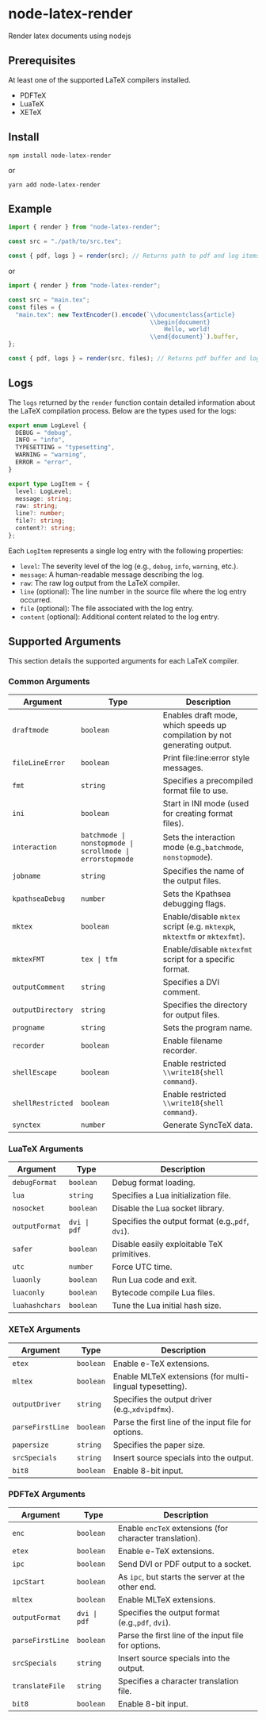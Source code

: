 # node-latex-render

Render latex documents using nodejs

## Prerequisites

At least one of the supported LaTeX compilers installed.

- PDFTeX
- LuaTeX
- XETeX

## Install

```
npm install node-latex-render
```

or

```
yarn add node-latex-render
```

## Example

```javascript
import { render } from "node-latex-render";

const src = "./path/to/src.tex";

const { pdf, logs } = render(src); // Returns path to pdf and log items
```

or

```javascript
import { render } from "node-latex-render";

const src = "main.tex";
const files = {
  "main.tex": new TextEncoder().encode(`\\documentclass{article}
                                        \\begin{document}
                                            Hello, world!
                                        \\end{document}`).buffer,
};

const { pdf, logs } = render(src, files); // Returns pdf buffer and log items
```

## Logs

The `logs` returned by the `render` function contain detailed information about the LaTeX compilation process. Below are the types used for the logs:

```typescript
export enum LogLevel {
  DEBUG = "debug",
  INFO = "info",
  TYPESETTING = "typesetting",
  WARNING = "warning",
  ERROR = "error",
}

export type LogItem = {
  level: LogLevel;
  message: string;
  raw: string;
  line?: number;
  file?: string;
  content?: string;
};
```

Each `LogItem` represents a single log entry with the following properties:

- `level`: The severity level of the log (e.g., `debug`, `info`, `warning`, etc.).
- `message`: A human-readable message describing the log.
- `raw`: The raw log output from the LaTeX compiler.
- `line` (optional): The line number in the source file where the log entry occurred.
- `file` (optional): The file associated with the log entry.
- `content` (optional): Additional content related to the log entry.

## Supported Arguments

This section details the supported arguments for each LaTeX compiler.

### Common Arguments

| Argument          | Type                                                      | Description                                                               |
| ----------------- | --------------------------------------------------------- | ------------------------------------------------------------------------- |
| `draftmode`       | `boolean`                                                 | Enables draft mode, which speeds up compilation by not generating output. |
| `fileLineError`   | `boolean`                                                 | Print file:line:error style messages.                                     |
| `fmt`             | `string`                                                  | Specifies a precompiled format file to use.                               |
| `ini`             | `boolean`                                                 | Start in INI mode (used for creating format files).                       |
| `interaction`     | `batchmode \| nonstopmode \| scrollmode \| errorstopmode` | Sets the interaction mode (e.g.,`batchmode`, `nonstopmode`).              |
| `jobname`         | `string`                                                  | Specifies the name of the output files.                                   |
| `kpathseaDebug`   | `number`                                                  | Sets the Kpathsea debugging flags.                                        |
| `mktex`           | `boolean`                                                 | Enable/disable `mktex` script (e.g. `mktexpk`, `mktextfm` or `mktexfmt`). |
| `mktexFMT`        | `tex \| tfm`                                              | Enable/disable `mktexfmt` script for a specific format.                   |
| `outputComment`   | `string`                                                  | Specifies a DVI comment.                                                  |
| `outputDirectory` | `string`                                                  | Specifies the directory for output files.                                 |
| `progname`        | `string`                                                  | Sets the program name.                                                    |
| `recorder`        | `boolean`                                                 | Enable filename recorder.                                                 |
| `shellEscape`     | `boolean`                                                 | Enable restricted `\\write18{shell command}`.                             |
| `shellRestricted` | `boolean`                                                 | Enable restricted `\\write18{shell command}`.                             |
| `synctex`         | `number`                                                  | Generate SyncTeX data.                                                    |

### LuaTeX Arguments

| Argument       | Type         | Description                                      |
| -------------- | ------------ | ------------------------------------------------ |
| `debugFormat`  | `boolean`    | Debug format loading.                            |
| `lua`          | `string`     | Specifies a Lua initialization file.             |
| `nosocket`     | `boolean`    | Disable the Lua socket library.                  |
| `outputFormat` | `dvi \| pdf` | Specifies the output format (e.g.,`pdf`, `dvi`). |
| `safer`        | `boolean`    | Disable easily exploitable TeX primitives.       |
| `utc`          | `number`     | Force UTC time.                                  |
| `luaonly`      | `boolean`    | Run Lua code and exit.                           |
| `luaconly`     | `boolean`    | Bytecode compile Lua files.                      |
| `luahashchars` | `boolean`    | Tune the Lua initial hash size.                  |

### XETeX Arguments

| Argument         | Type      | Description                                              |
| ---------------- | --------- | -------------------------------------------------------- |
| `etex`           | `boolean` | Enable e-TeX extensions.                                 |
| `mltex`          | `boolean` | Enable MLTeX extensions (for multi-lingual typesetting). |
| `outputDriver`   | `string`  | Specifies the output driver (e.g.,`xdvipdfmx`).          |
| `parseFirstLine` | `boolean` | Parse the first line of the input file for options.      |
| `papersize`      | `string`  | Specifies the paper size.                                |
| `srcSpecials`    | `string`  | Insert source specials into the output.                  |
| `bit8`           | `boolean` | Enable 8-bit input.                                      |

### PDFTeX Arguments

| Argument         | Type         | Description                                             |
| ---------------- | ------------ | ------------------------------------------------------- |
| `enc`            | `boolean`    | Enable `encTeX` extensions (for character translation). |
| `etex`           | `boolean`    | Enable e-TeX extensions.                                |
| `ipc`            | `boolean`    | Send DVI or PDF output to a socket.                     |
| `ipcStart`       | `boolean`    | As `ipc`, but starts the server at the other end.       |
| `mltex`          | `boolean`    | Enable MLTeX extensions.                                |
| `outputFormat`   | `dvi \| pdf` | Specifies the output format (e.g.,`pdf`, `dvi`).        |
| `parseFirstLine` | `boolean`    | Parse the first line of the input file for options.     |
| `srcSpecials`    | `string`     | Insert source specials into the output.                 |
| `translateFile`  | `string`     | Specifies a character translation file.                 |
| `bit8`           | `boolean`    | Enable 8-bit input.                                     |
